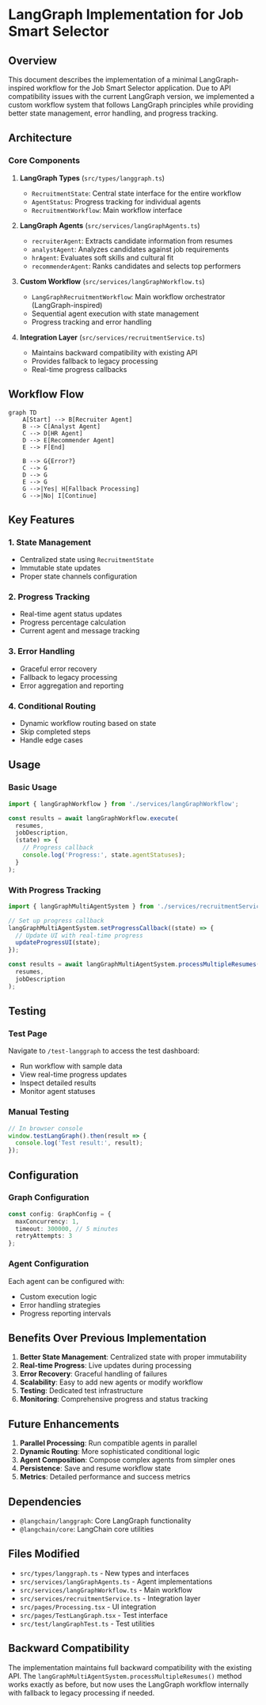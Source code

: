 # LangGraph Implementation for Job Smart Selector

## Overview

This document describes the implementation of a minimal LangGraph-inspired workflow for the Job Smart Selector application. Due to API compatibility issues with the current LangGraph version, we implemented a custom workflow system that follows LangGraph principles while providing better state management, error handling, and progress tracking.

## Architecture

### Core Components

1. **LangGraph Types** (`src/types/langgraph.ts`)
   - `RecruitmentState`: Central state interface for the entire workflow
   - `AgentStatus`: Progress tracking for individual agents
   - `RecruitmentWorkflow`: Main workflow interface

2. **LangGraph Agents** (`src/services/langGraphAgents.ts`)
   - `recruiterAgent`: Extracts candidate information from resumes
   - `analystAgent`: Analyzes candidates against job requirements
   - `hrAgent`: Evaluates soft skills and cultural fit
   - `recommenderAgent`: Ranks candidates and selects top performers

3. **Custom Workflow** (`src/services/langGraphWorkflow.ts`)
   - `LangGraphRecruitmentWorkflow`: Main workflow orchestrator (LangGraph-inspired)
   - Sequential agent execution with state management
   - Progress tracking and error handling

4. **Integration Layer** (`src/services/recruitmentService.ts`)
   - Maintains backward compatibility with existing API
   - Provides fallback to legacy processing
   - Real-time progress callbacks

## Workflow Flow

```mermaid
graph TD
    A[Start] --> B[Recruiter Agent]
    B --> C[Analyst Agent]
    C --> D[HR Agent]
    D --> E[Recommender Agent]
    E --> F[End]
    
    B --> G{Error?}
    C --> G
    D --> G
    E --> G
    G -->|Yes| H[Fallback Processing]
    G -->|No| I[Continue]
```

## Key Features

### 1. State Management
- Centralized state using `RecruitmentState`
- Immutable state updates
- Proper state channels configuration

### 2. Progress Tracking
- Real-time agent status updates
- Progress percentage calculation
- Current agent and message tracking

### 3. Error Handling
- Graceful error recovery
- Fallback to legacy processing
- Error aggregation and reporting

### 4. Conditional Routing
- Dynamic workflow routing based on state
- Skip completed steps
- Handle edge cases

## Usage

### Basic Usage
```typescript
import { langGraphWorkflow } from './services/langGraphWorkflow';

const results = await langGraphWorkflow.execute(
  resumes,
  jobDescription,
  (state) => {
    // Progress callback
    console.log('Progress:', state.agentStatuses);
  }
);
```

### With Progress Tracking
```typescript
import { langGraphMultiAgentSystem } from './services/recruitmentService';

// Set up progress callback
langGraphMultiAgentSystem.setProgressCallback((state) => {
  // Update UI with real-time progress
  updateProgressUI(state);
});

const results = await langGraphMultiAgentSystem.processMultipleResumes(
  resumes,
  jobDescription
);
```

## Testing

### Test Page
Navigate to `/test-langgraph` to access the test dashboard:
- Run workflow with sample data
- View real-time progress updates
- Inspect detailed results
- Monitor agent statuses

### Manual Testing
```typescript
// In browser console
window.testLangGraph().then(result => {
  console.log('Test result:', result);
});
```

## Configuration

### Graph Configuration
```typescript
const config: GraphConfig = {
  maxConcurrency: 1,
  timeout: 300000, // 5 minutes
  retryAttempts: 3
};
```

### Agent Configuration
Each agent can be configured with:
- Custom execution logic
- Error handling strategies
- Progress reporting intervals

## Benefits Over Previous Implementation

1. **Better State Management**: Centralized state with proper immutability
2. **Real-time Progress**: Live updates during processing
3. **Error Recovery**: Graceful handling of failures
4. **Scalability**: Easy to add new agents or modify workflow
5. **Testing**: Dedicated test infrastructure
6. **Monitoring**: Comprehensive progress and status tracking

## Future Enhancements

1. **Parallel Processing**: Run compatible agents in parallel
2. **Dynamic Routing**: More sophisticated conditional logic
3. **Agent Composition**: Compose complex agents from simpler ones
4. **Persistence**: Save and resume workflow state
5. **Metrics**: Detailed performance and success metrics

## Dependencies

- `@langchain/langgraph`: Core LangGraph functionality
- `@langchain/core`: LangChain core utilities

## Files Modified

- `src/types/langgraph.ts` - New types and interfaces
- `src/services/langGraphAgents.ts` - Agent implementations
- `src/services/langGraphWorkflow.ts` - Main workflow
- `src/services/recruitmentService.ts` - Integration layer
- `src/pages/Processing.tsx` - UI integration
- `src/pages/TestLangGraph.tsx` - Test interface
- `src/test/langGraphTest.ts` - Test utilities

## Backward Compatibility

The implementation maintains full backward compatibility with the existing API. The `langGraphMultiAgentSystem.processMultipleResumes()` method works exactly as before, but now uses the LangGraph workflow internally with fallback to legacy processing if needed.
